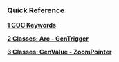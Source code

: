 ### Quick Reference

**[1 GOC Keywords](quickref/qr_kword.md)**

**[2 Classes: Arc - GenTrigger](quickref/qr_clas1.md)**  

**[3 Classes: GenValue - ZoomPointer](quickref/qr_clas2.md)**  
